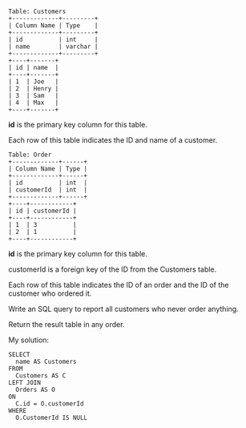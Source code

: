 ```
Table: Customers
+-------------+---------+
| Column Name | Type    |
+-------------+---------+
| id          | int     |
| name        | varchar |
+-------------+---------+
+----+-------+
| id | name  |
+----+-------+
| 1  | Joe   |
| 2  | Henry |
| 3  | Sam   |
| 4  | Max   |
+----+-------+
```
**id** is the primary key column for this table.

Each row of this table indicates the ID and name of a customer.
```
Table: Order
+-------------+------+
| Column Name | Type |
+-------------+------+
| id          | int  |
| customerId  | int  |
+-------------+------+
+----+------------+
| id | customerId |
+----+------------+
| 1  | 3          |
| 2  | 1          |
+----+------------+
```
**id** is the primary key column for this table.

customerId is a foreign key of the ID from the Customers table.

Each row of this table indicates the ID of an order and the ID of the customer who ordered it.

Write an SQL query to report all customers who never order anything.

Return the result table in any order.

My solution:
```
SELECT
  name AS Customers 
FROM
  Customers AS C
LEFT JOIN
  Orders AS O
ON
  C.id = O.customerId
WHERE
  O.CustomerId IS NULL
```
